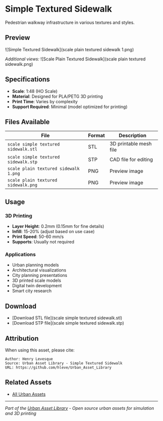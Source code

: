 # Simple Textured Sidewalk

Pedestrian walkway infrastructure in various textures and styles.

## Preview

![Simple Textured Sidewalk](scale plain textured sidewalk 1.png)

*Additional views:*
![Scale Plain Textured Sidewalk](scale plain textured sidewalk.png)

## Specifications

- **Scale**: 1:48 (HO Scale)
- **Material**: Designed for PLA/PETG 3D printing
- **Print Time**: Varies by complexity
- **Support Required**: Minimal (model optimized for printing)

## Files Available

| File | Format | Description |
|------|---------|-------------|
| `scale simple textured sidewalk.stl` | STL | 3D printable mesh file |
| `scale simple textured sidewalk.stp` | STP | CAD file for editing |
| `scale plain textured sidewalk 1.png` | PNG | Preview image |
| `scale plain textured sidewalk.png` | PNG | Preview image |

## Usage

### 3D Printing
- **Layer Height**: 0.2mm (0.15mm for fine details)
- **Infill**: 15-20% (adjust based on use case)
- **Print Speed**: 50-60 mm/s
- **Supports**: Usually not required

### Applications
- Urban planning models
- Architectural visualizations
- City planning presentations
- 3D printed scale models
- Digital twin development
- Smart city research

## Download

- [Download STL file](scale simple textured sidewalk.stl)
- [Download STP file](scale simple textured sidewalk.stp)

## Attribution

When using this asset, please cite:
```
Author: Henry Levesque
Source: Urban Asset Library - Simple Textured Sidewalk
URL: https://github.com/hleve/Urban_Asset_Library
```

## Related Assets

- [All Urban Assets](../)
---

*Part of the [Urban Asset Library](../../../) - Open source urban assets for simulation and 3D printing*